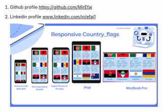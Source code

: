 1. Github profile
   https://github.com/MirEfaj

2. Linkedin profile
   www.linkedin.com/in/efaj1

   ![image alt](https://github.com/MirEfaj/Flutter-Feature/blob/68ea130f5b6b73760870e491ef246c83a8e503b1/country_flag.png)
